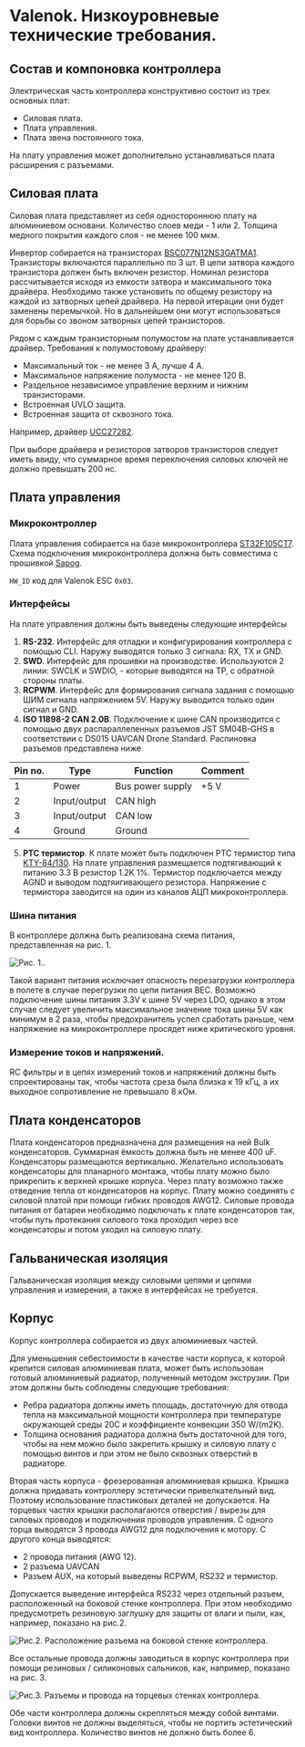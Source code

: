 # Valenok. Низкоуровневые технические требования.

## Состав и компоновка контроллера

Электрическая часть контроллера конструктивно состоит из трех основных плат:
 
 * Силовая плата.
 * Плата управления.
 * Плата звена постоянного тока. 
 
На плату управления может дополнительно устанавливаться плата расширения с разъемами. 

## Силовая плата

Силовая плата представляет из себя одностороннюю плату на алюминиевом основани.
Количество слоев меди - 1 или 2.
Толщина медного покрытия каждого слоя - не менее 100 мкм. 

Инвертор собирается на транзисторах [BSC077N12NS3GATMA1](https://www.digikey.com/en/products/detail/infineon-technologies/BSC077N12NS3GATMA1/2337847).
Транзисторы включаются параллельно по 3 шт. В цепи затвора каждого транзистора должен быть включен резистор. Номинал резистора рассчитывается исходя из емкости затвора и
максимального тока драйвера. Необходимо также установить по общему резистору на каждой из затворных цепей драйвера. На первой итерации они будет заменены перемычкой.
Но в дальнейшем они могут использоваться для борьбы со звоном затворных цепей транзисторов. 

Рядом с каждым транзисторным полумостом на плате устанавливается драйвер. 
Требования к полумостовому драйверу:
 
 * Максимальный ток - не менее 3 А, лучше 4 А.
 * Максимальное напряжение полумоста - не менее 120 В.
 * Раздельное независимое управление верхним и нижним транзисторами. 
 * Встроенная UVLO защита. 
 * Встроенная защита от сквозного тока.

Например, драйвер [UCC27282](https://www.ti.com/lit/ds/snvsaq5a/snvsaq5a.pdf?ts=1602424164509).

При выборе драйвера и резисторов затворов транзисторов следует иметь ввиду, что суммарное время переключения силовых ключей не должно превышать 200 нс. 



## Плата управления

### Микроконтроллер
Плата управления собирается на базе микроконтроллера [ST32F105CT7](https://www.st.com/en/microcontrollers-microprocessors/stm32f105-107.html).
Схема подключения микроконтроллера должна быть совместима с прошивкой [Sapog](https://github.com/px4/sapog). 

`HW_ID` код для Valenok ESC `0x03`.

### Интерфейсы

На плате управления должны быть выведены следующие интерфейсы
1. **RS-232**. Интерфейс для отладки и конфигурирования контроллера с помощью CLI. Наружу выводятся только 3 сигнала: RX, TX и GND.
2. **SWD**. Интерфейс для прошивки на производстве. Используются 2 линии: SWCLK и SWDIO, - которые выводятся на TP, с обратной стороны платы.
3. **RCPWM**. Интерфейс для формирования сигнала задания с помощью ШИМ сигнала напряжением 5V. Наружу выводится только один сигнал и GND.
4. **ISO 11898-2 CAN 2.0B**. Подключение к шине CAN производится с помощью двух распараллеленных разъемов JST SM04B-GHS в соответствии с DS015 UAVCAN 
Drone Standard. 
Распиновка разъемов представлена ниже

| Pin no. | Type        | Function         | Comment         | 
| ------- |-------------| ---------------- | --------------- |
|    1    | Power       | Bus power supply | +5 V            |
|    2    |Input/output |    CAN high      |                 |
|    3    |Input/output |    CAN low       |                 |
|	   4    | Ground      |     Ground       |                 |

5. **PTC термистор**. К плате может быть подключен PTC термистор типа [KTY-84/130](https://www.nxp.com/docs/en/data-sheet/KTY84_SER.pdf?).
На плате управления размещается подтягивающий к питанию 3.3 В резистор 1.2K 1%. Термистор подключается между AGND и выводом подтяигивающего резистора.
Напряжение с термистора заводится на один из каналов АЦП микроконтроллера.

### Шина питания

В контроллере должна быть реализована схема питания, представленная на рис. 1.

![Рис. 1.](/docs/Figures/power_scheme.SVG "Рис. 1. Схема питания Valenok").

Такой вариант питания исключает опасность перезагрузки контроллера в полете в случае перегрузки по цепи питания BEC.
Возможно подключение шины питания 3.3V к шине 5V через LDO, однако в этом случае следует увеличить   максимальное 
значение тока шины 5V как минимум в 2 раза, чтобы предохранитель успел сработать раньше, чем напряжение на микроконтроллере 
просядет ниже критического уровня.

### Измерение токов и напряжений.

RC фильтры и в цепях измерений токов и напряжений должны быть спроектированы так, чтобы частота среза была близка к 19 кГц, а их выходное
сопротивление не превышало 8 кОм. 

## Плата конденсаторов

Плата конденсаторов предназначена для размещения на ней Bulk конденсаторов. 
Суммарная ёмкость должна быть не менее 400 uF.
Конденсаторы размещаются вертикально. 
Желательно использовать конденсаторы для планарного монтажа, чтобы плату можно было прикрепить к верхней крышке корпуса. 
Через плату возможно также отведение тепла от конденсаторов на корпус. 
Плату можно соединять с силовой платой при помощи гибких проводов AWG12. 
Силовые провода питания от батареи необходимо подключать к плате конденсаторов так, чтобы путь протекания силового тока проходил через 
все конденсаторы и потом уходил на силовую плату. 

## Гальваническая изоляция

Гальваническая изоляция между силовыми цепями и цепями управления и измерения, а также в интерфейсах не требуется.

## Корпус

Корпус контроллера собирается из двух алюминиевых частей. 

Для уменьшения себестоимости в качестве части корпуса, к которой крепится силовая алюминиевая плата, может быть использован готовый алюминиевый радиатор, 
полученный методом экструзии. При этом должны быть соблюдены следующие требования:
 - Ребра радиатора должны иметь площадь, достаточную для отвода тепла на максимальной мощности контроллера при температуре окружающей среды 20С и коэффициенте
 конвекции 350 W/(m2K).
 - Толщина основания радиатора должна быть достаточной для того, чтобы на нем можно было закрепить крышку и силовую плату с помощью винтов и при этом не было 
 сквозных отверстий в радиаторе. 
 
 Вторая часть корпуса - фрезерованная алюминиевая крышка. Крышка должна придавать контроллеру эстетически привелкательный вид. Поэтому использование пластиковых 
 деталей не допускается. На торцевых частях крышки располагаются отверстия / вырезы для силовых проводов и подключения проводов управления.
 С одного торца выводятся 3 провода AWG12 для подключения к мотору. 
 С другого конца выводятся:
  * 2 провода питания (AWG 12).
  * 2 разъема UAVCAN
  * Разъем AUX, на который выведены RCPWM, RS232 и термистор.
  
  Допускается выведение интерфейса RS232 через отдельный разъем, расположенный на боковой стенке контроллера. При этом необходимо предусмотреть резиновую заглушку
  для защиты от влаги и пыли, как, например, показано на рис.2.
  
  ![Рис.2. Расположение разъема на боковой стенке контроллера](/docs/Figures/KDE-UAS125UVC_2_2048x2048.jpg).
  
  Все остальные провода должны заводиться в корпус контроллера при помощи резиновых / силиконовых сальников, как, например, показано на рис. 3.
  
  ![Рис.3. Разъемы и провода на торцевых стенках контроллера](/docs/Figures/dji_tycon.jpeg).
  
  Обе части контроллера должны скрепляться между собой винтами. Головки винтов не должны выделяться, чтобы не портить эстетический вид контроллера. 
  Количество винтов не должно быть более 6.
